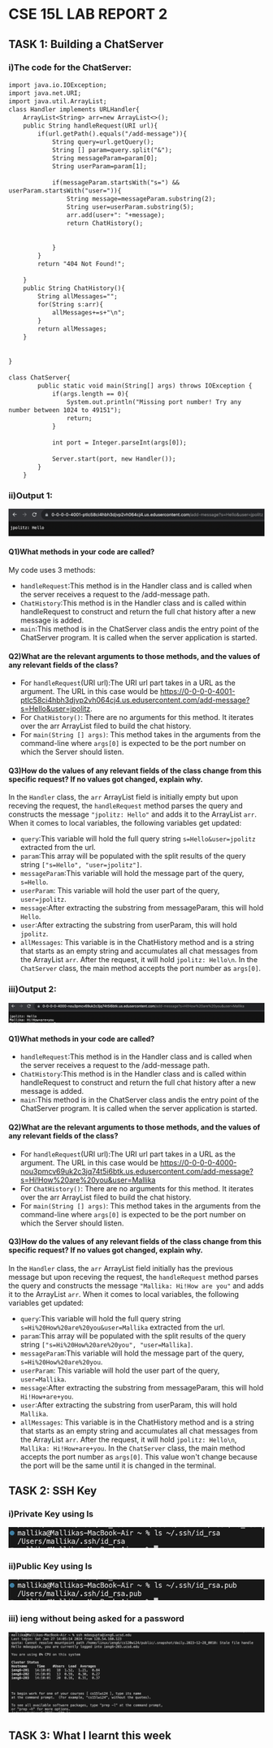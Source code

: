 # CSE 15L LAB REPORT 2
## TASK 1: Building a ChatServer
### i)The code for the ChatServer:
```
import java.io.IOException;
import java.net.URI;
import java.util.ArrayList;
class Handler implements URLHandler{
    ArrayList<String> arr=new ArrayList<>();
    public String handleRequest(URI url){
        if(url.getPath().equals("/add-message")){
            String query=url.getQuery();
            String [] param=query.split("&");
            String messageParam=param[0];
            String userParam=param[1];

            if(messageParam.startsWith("s=") && userParam.startsWith("user=")){
                String message=messageParam.substring(2);
                String user=userParam.substring(5);
                arr.add(user+": "+message);
                return ChatHistory();


            }
        }
        return "404 Not Found!";
        
    }
    public String ChatHistory(){
        String allMessages="";
        for(String s:arr){
            allMessages+=s+"\n";
        }
        return allMessages;
    }
    

}

class ChatServer{
        public static void main(String[] args) throws IOException {
            if(args.length == 0){
                System.out.println("Missing port number! Try any number between 1024 to 49151");
                return;
            }
    
            int port = Integer.parseInt(args[0]);
    
            Server.start(port, new Handler());
        }
    }
```
### ii)Output 1:
![Code Output1](https://github.com/Mallika1405/cse15l-lab-reports/blob/main/Screenshot%202024-01-27%20at%201.25.34%20PM.png)

#### Q1)What methods in your code are called?
My code uses 3 methods:
- `handleRequest`:This method is in the Handler class and is called when the server receives a request to the /add-message path.
- `ChatHistory`:This method is in the Handler class and is called within handleRequest to construct and return the full chat history after a new message is added.
- `main`:This method is in the ChatServer class andis the entry point of the ChatServer program. It is called when the server application is started.

#### Q2)What are the relevant arguments to those methods, and the values of any relevant fields of the class?
- For `handleRequest`(URI url):The URI url part takes in a URL as the argument. The URL in this case would be https://0-0-0-0-4001-ptlc58ci4hbh3djvp2vh064cj4.us.edusercontent.com/add-message?s=Hello&user=jpolitz. 
- For `ChatHistory()`: There are no arguments for this method. It iterates over the arr ArrayList filed to build the chat history. 
- For `main(String [] args)`: This method takes in the arguments from the command-line where `args[0]` is expected to be the port number on which the Server should listen.

#### Q3)How do the values of any relevant fields of the class change from this specific request? If no values got changed, explain why.
In the `Handler` class, the `arr` ArrayList field is initially empty but upon receving the request, the `handleRequest` method parses the query and constructs the message `"jpolitz: Hello"` and adds it to the ArrayList `arr`. 
When it comes to local variables, the following variables get updated:
- `query`:This variable will hold the full query string `s=Hello&user=jpolitz` extracted from the url.
- `param`:This array will be populated with the split results of the query string `["s=Hello", "user=jpolitz"]`.
- `messageParam`:This variable will hold the message part of the query, `s=Hello`.
- `userParam`: This variable will hold the user part of the query, `user=jpolitz`.
- `message`:After extracting the substring from messageParam, this will hold `Hello`.
- `user`:After extracting the substring from userParam, this will hold `jpolitz`.
- `allMessages`: This variable is in the ChatHistory method and is a string that starts as an empty string and accumulates all chat messages from the ArrayList `arr`. After the request, it will hold `jpolitz: Hello\n`.
In the `ChatServer` class, the main method accepts the port number as `args[0]`.

### iii)Output 2:
![Code Output2](https://github.com/Mallika1405/cse15l-lab-reports/blob/main/Screenshot%202024-01-27%20at%204.49.59%20PM.png)

#### Q1)What methods in your code are called?
- `handleRequest`:This method is in the Handler class and is called when the server receives a request to the /add-message path.
- `ChatHistory`:This method is in the Handler class and is called within handleRequest to construct and return the full chat history after a new message is added.
- `main`:This method is in the ChatServer class andis the entry point of the ChatServer program. It is called when the server application is started.

#### Q2)What are the relevant arguments to those methods, and the values of any relevant fields of the class?
- For `handleRequest`(URI url):The URI url part takes in a URL as the argument. The URL in this case would be https://0-0-0-0-4000-nou3pmcv69uk2c3jq74t5i6btk.us.edusercontent.com/add-message?s=Hi!How%20are%20you&user=Mallika
- For `ChatHistory()`: There are no arguments for this method. It iterates over the arr ArrayList filed to build the chat history. 
- For `main(String [] args)`: This method takes in the arguments from the command-line where `args[0]` is expected to be the port number on which the Server should listen.

#### Q3)How do the values of any relevant fields of the class change from this specific request? If no values got changed, explain why.
In the `Handler` class, the `arr` ArrayList field initially has the previous message but upon receving the request, the `handleRequest` method parses the query and constructs the message `"Mallika: Hi!How are you"` and adds it to the ArrayList `arr`. 
When it comes to local variables, the following variables get updated:
- `query`:This variable will hold the full query string `s=Hi%20How%20are%20you&user=Mallika` extracted from the url.
- `param`:This array will be populated with the split results of the query string `["s=Hi%20How%20are%20you", "user=Mallika]`.
- `messageParam`:This variable will hold the message part of the query, `s=Hi%20How%20are%20you`.
- `userParam`: This variable will hold the user part of the query, `user=Mallika`.
- `message`:After extracting the substring from messageParam, this will hold `Hi!How+are+you`.
- `user`:After extracting the substring from userParam, this will hold `Mallika`.
- `allMessages`: This variable is in the ChatHistory method and is a string that starts as an empty string and accumulates all chat messages from the ArrayList `arr`. After the request, it will hold `jpolitz: Hello\n`, `Mallika: Hi!How+are+you`.
In the `ChatServer` class, the main method accepts the port number as `args[0]`. This value won't change because the port will be the same until it is changed in the terminal.

## TASK 2: SSH Key

### i)Private Key using ls
![Private Key](https://github.com/Mallika1405/cse15l-lab-reports/blob/main/Screenshot%202024-01-27%20at%205.11.03%20PM.png)

### ii)Public Key using ls
![Public Key](https://github.com/Mallika1405/cse15l-lab-reports/blob/main/Screenshot%202024-01-27%20at%205.12.49%20PM.png)

### iii) ieng without being asked for a password
![No password](https://github.com/Mallika1405/cse15l-lab-reports/blob/main/Screenshot%202024-01-27%20at%202.14.04%20PM.png)

## TASK 3: What I learnt this week









